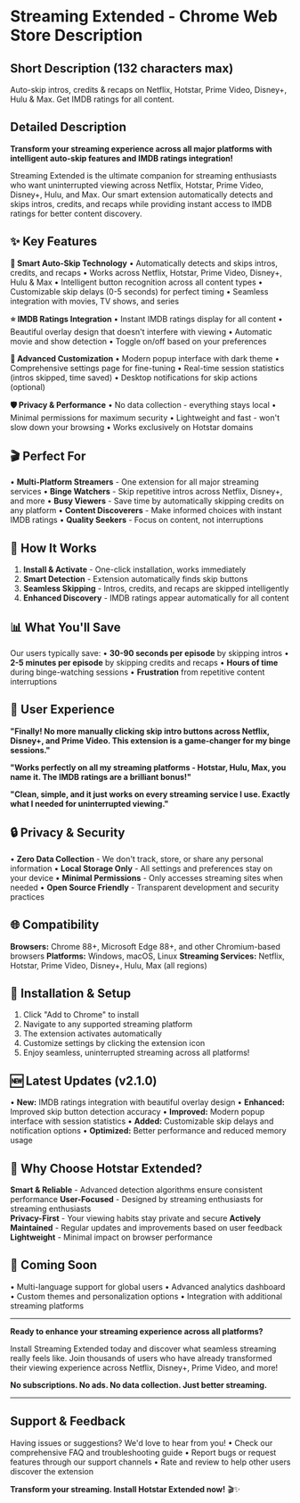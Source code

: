 # Streaming Extended - Chrome Web Store Description

## Short Description (132 characters max)
Auto-skip intros, credits & recaps on Netflix, Hotstar, Prime Video, Disney+, Hulu & Max. Get IMDB ratings for all content.

## Detailed Description

**Transform your streaming experience across all major platforms with intelligent auto-skip features and IMDB ratings integration!**

Streaming Extended is the ultimate companion for streaming enthusiasts who want uninterrupted viewing across Netflix, Hotstar, Prime Video, Disney+, Hulu, and Max. Our smart extension automatically detects and skips intros, credits, and recaps while providing instant access to IMDB ratings for better content discovery.

## ✨ Key Features

**🚀 Smart Auto-Skip Technology**
• Automatically detects and skips intros, credits, and recaps
• Works across Netflix, Hotstar, Prime Video, Disney+, Hulu & Max
• Intelligent button recognition across all content types
• Customizable skip delays (0-5 seconds) for perfect timing
• Seamless integration with movies, TV shows, and series

**⭐ IMDB Ratings Integration**
• Instant IMDB ratings display for all content
• Beautiful overlay design that doesn't interfere with viewing
• Automatic movie and show detection
• Toggle on/off based on your preferences

**🎯 Advanced Customization**
• Modern popup interface with dark theme
• Comprehensive settings page for fine-tuning
• Real-time session statistics (intros skipped, time saved)
• Desktop notifications for skip actions (optional)

**🛡️ Privacy & Performance**
• No data collection - everything stays local
• Minimal permissions for maximum security
• Lightweight and fast - won't slow down your browsing
• Works exclusively on Hotstar domains

## 🎬 Perfect For

• **Multi-Platform Streamers** - One extension for all major streaming services
• **Binge Watchers** - Skip repetitive intros across Netflix, Disney+, and more
• **Busy Viewers** - Save time by automatically skipping credits on any platform
• **Content Discoverers** - Make informed choices with instant IMDB ratings
• **Quality Seekers** - Focus on content, not interruptions

## 🔧 How It Works

1. **Install & Activate** - One-click installation, works immediately
2. **Smart Detection** - Extension automatically finds skip buttons
3. **Seamless Skipping** - Intros, credits, and recaps are skipped intelligently
4. **Enhanced Discovery** - IMDB ratings appear automatically for all content

## 📊 What You'll Save

Our users typically save:
• **30-90 seconds per episode** by skipping intros
• **2-5 minutes per episode** by skipping credits and recaps
• **Hours of time** during binge-watching sessions
• **Frustration** from repetitive content interruptions

## 🌟 User Experience

**"Finally! No more manually clicking skip intro buttons across Netflix, Disney+, and Prime Video. This extension is a game-changer for my binge sessions."**

**"Works perfectly on all my streaming platforms - Hotstar, Hulu, Max, you name it. The IMDB ratings are a brilliant bonus!"**

**"Clean, simple, and it just works on every streaming service I use. Exactly what I needed for uninterrupted viewing."**

## 🔒 Privacy & Security

• **Zero Data Collection** - We don't track, store, or share any personal information
• **Local Storage Only** - All settings and preferences stay on your device
• **Minimal Permissions** - Only accesses streaming sites when needed
• **Open Source Friendly** - Transparent development and security practices

## 🌐 Compatibility

**Browsers:** Chrome 88+, Microsoft Edge 88+, and other Chromium-based browsers
**Platforms:** Windows, macOS, Linux
**Streaming Services:** Netflix, Hotstar, Prime Video, Disney+, Hulu, Max (all regions)

## 🚀 Installation & Setup

1. Click "Add to Chrome" to install
2. Navigate to any supported streaming platform
3. The extension activates automatically
4. Customize settings by clicking the extension icon
5. Enjoy seamless, uninterrupted streaming across all platforms!

## 🆕 Latest Updates (v2.1.0)

• **New:** IMDB ratings integration with beautiful overlay design
• **Enhanced:** Improved skip button detection accuracy
• **Improved:** Modern popup interface with session statistics
• **Added:** Customizable skip delays and notification options
• **Optimized:** Better performance and reduced memory usage

## 🎯 Why Choose Hotstar Extended?

**Smart & Reliable** - Advanced detection algorithms ensure consistent performance
**User-Focused** - Designed by streaming enthusiasts for streaming enthusiasts  
**Privacy-First** - Your viewing habits stay private and secure
**Actively Maintained** - Regular updates and improvements based on user feedback
**Lightweight** - Minimal impact on browser performance

## 📱 Coming Soon

• Multi-language support for global users
• Advanced analytics dashboard
• Custom themes and personalization options
• Integration with additional streaming platforms

---

**Ready to enhance your streaming experience across all platforms?**

Install Streaming Extended today and discover what seamless streaming really feels like. Join thousands of users who have already transformed their viewing experience across Netflix, Disney+, Prime Video, and more!

**No subscriptions. No ads. No data collection. Just better streaming.**

---

## Support & Feedback

Having issues or suggestions? We'd love to hear from you!
• Check our comprehensive FAQ and troubleshooting guide
• Report bugs or request features through our support channels
• Rate and review to help other users discover the extension

**Transform your streaming. Install Hotstar Extended now!** 🎬✨